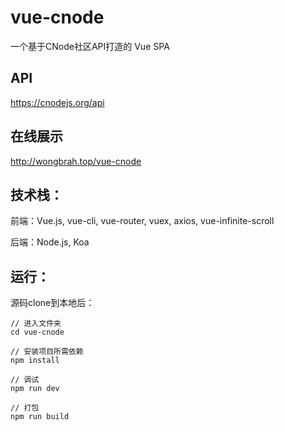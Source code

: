 # vue-cnode
一个基于CNode社区API打造的 Vue SPA

## API
https://cnodejs.org/api

## 在线展示
http://wongbrah.top/vue-cnode

## 技术栈：
前端：Vue.js, vue-cli, vue-router, vuex, axios, vue-infinite-scroll

后端：Node.js, Koa

## 运行：
源码clone到本地后：
```
// 进入文件夹
cd vue-cnode

// 安装项目所需依赖
npm install

// 调试
npm run dev

// 打包
npm run build
```

